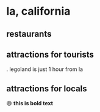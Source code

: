 # la, california

## restaurants

## attractions for tourists

. legoland is just 1 hour from la

## attractions for locals

:smile: **this is bold text**
